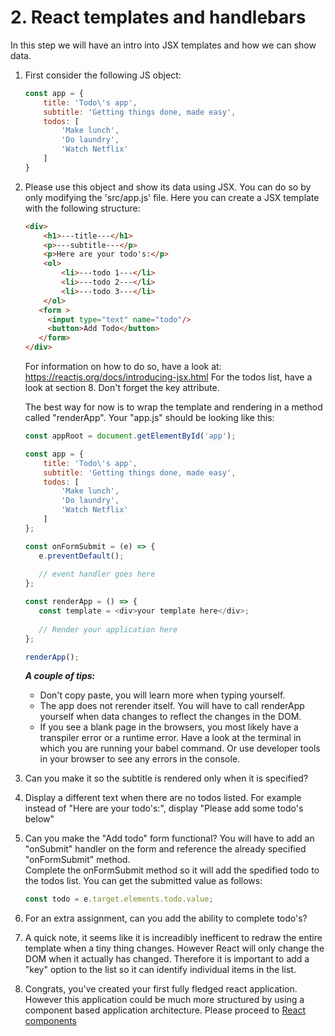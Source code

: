 # 2. React templates and handlebars

In this step we will have an intro into JSX templates and how we can show data.

1. First consider the following JS object:  
    ```javascript
    const app = {
        title: 'Todo\'s app',
        subtitle: 'Getting things done, made easy',
        todos: [
            'Make lunch',
            'Do laundry',
            'Watch Netflix'
        ]
    }
    ```
2. Please use this object and show its data using JSX. You can do so by only modifying the 'src/app.js' file. 
    Here you can create a JSX template with the following structure:
    
    ```html
    <div>
        <h1>---title---</h1>
        <p>---subtitle---</p>
        <p>Here are your todo's:</p>
        <ol>
            <li>---todo 1---</li>
            <li>---todo 2---</li>
            <li>---todo 3---</li>
        </ol>
       <form >
         <input type="text" name="todo"/>
         <button>Add Todo</button>
       </form>
    </div>
    ```
    For information on how to do so, have a look at: https://reactjs.org/docs/introducing-jsx.html For the todos list, have a look at section 8. Don't forget the key attribute.
    
    The best way for now is to wrap the template and rendering in a method called "renderApp". Your "app.js" should be looking like this:
    
    ```javascript
    const appRoot = document.getElementById('app');

    const app = {
        title: 'Todo\'s app',
        subtitle: 'Getting things done, made easy',
        todos: [
            'Make lunch',
            'Do laundry',
            'Watch Netflix'
        ]
    };
 
    const onFormSubmit = (e) => {   
       e.preventDefault();
     
       // event handler goes here
    };

    const renderApp = () => {
       const template = <div>your template here</div>;
       
       // Render your application here
    };
 
    renderApp();
    ```
    
    ***A couple of tips:*** 
    - Don't copy paste, you will learn more when typing yourself.
    - The app does not rerender itself. You will have to call renderApp yourself when data changes to reflect the changes in the DOM.
    - If you see a blank page in the browsers, you most likely have a transpiler error or a runtime error. Have a look at the terminal in which you are running your babel command. Or use developer tools in your browser to see any errors in the console.

3. Can you make it so the subtitle is rendered only when it is specified?
4. Display a different text when there are no todos listed. For example instead of "Here are your todo's:", display "Please add some todo's below"
5. Can you make the "Add todo" form functional? You will have to add an "onSubmit" handler on the form and reference the already specified "onFormSubmit" method.  
    Complete the onFormSubmit method so it will add the spedified todo to the todos list. You can get the submitted value as follows: 
    ```javascript
    const todo = e.target.elements.todo.value;
    ```
6. For an extra assignment, can you add the ability to complete todo's?
6. A quick note, it seems like it is increadibly inefficent to redraw the entire template when a tiny thing changes. However React will only change the DOM when it actually has changed. Therefore it is important to add a "key" option to the list so it can identify individual items in the list.
7. Congrats, you've created your first fully fledged react application. However this application could be much more structured by using a component based application architecture. Please proceed to [React components](3ReactComponents.md)
    
    
    